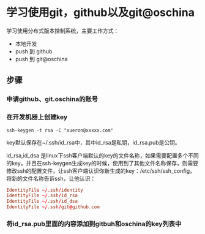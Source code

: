 # 学习使用git，github以及git@oschina

学习使用分布式版本控制系统，主要工作方式：

*  本地开发
*  push 到 github
*  push 到 git@oschina

## 步骤

### 申请github、git.oschina的账号

### 在开发机器上创建key

```shell
ssh-keygen -t rsa -C "xueron@xxxxx.com"
```
key默认保存在~/.ssh/id_rsa中，其中id_rsa是私钥，id_rsa.pub是公钥。

id_rsa,id_dsa 是linux下ssh客户端默认的key的文件名称，如果需要配置多个不同的key，并且在ssh-keygen生成key的时候，使用到了其他文件名称保存，则需要修改ssh的配置文件，让ssh客户端认识你新生成的key：/etc/ssh/ssh_config，将新的文件名称告诉ssh，让他认识：

```conf
IdentityFile ~/.ssh/identity
IdentityFile ~/.ssh/id_rsa
IdentityFile ~/.ssh/id_dsa
IdentityFile ~/.ssh/git@github.com
```

### 将id_rsa.pub里面的内容添加到gitbuh和oschina的key列表中


